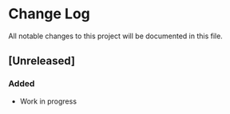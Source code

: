
# Change Log
All notable changes to this project will be documented in this file.

## [Unreleased]
### Added
- Work in progress
